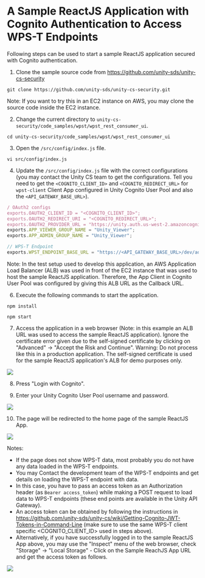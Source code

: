 # A Sample ReactJS Application with Cognito Authentication to Access WPS-T Endpoints 

Following steps can be used to start a sample ReactJS application secured with Cognito authentication.

1) Clone the sample source code from https://github.com/unity-sds/unity-cs-security

```shell
git clone https://github.com/unity-sds/unity-cs-security.git
```

Note: If you want to try this in an EC2 instance on AWS, you may clone the source code inside
the EC2 instance.

2) Change the current directory to `unity-cs-security/code_samples/wpst/wpst_rest_consumer_ui`.

```shell
cd unity-cs-security/code_samples/wpst/wpst_rest_consumer_ui
```

3) Open the `/src/config/index.js` file.

```shell
vi src/config/index.js
```

4) Update the `/src/config/index.js` file with the correct configurations (you may contact the Unity CS team to get
the configurations. Tell you need to get the `<COGNITO_CLIENT_ID>` and `<COGNITO_REDIRECT_URL>` for `wpst-client` Client App configured in Unity Cognito User Pool and also the `<API_GATEWAY_BASE_URL>`).

```js
/ OAuth2 configs
exports.OAUTH2_CLIENT_ID = "<COGNITO_CLIENT_ID>";
exports.OAUTH2_REDIRECT_URI = "<COGNITO_REDIRECT_URL>";
exports.OAUTH2_PROVIDER_URL = "https://unity.auth.us-west-2.amazoncognito.com/oauth2";
exports.APP_VIEWER_GROUP_NAME = "Unity_Viewer";
exports.APP_ADMIN_GROUP_NAME = "Unity_Viewer";

// WPS-T Endpoint
exports.WPST_ENDPOINT_BASE_URL = "https://<API_GATEWAY_BASE_URL>/dev/ades_wpst";
```

Note: In the test setup used to develop this application, an AWS Application Load Balancer (ALB) was
used in front of the EC2 instance that was used to host the sample ReactJS application. Therefore, the
App Client in Cognito User Pool was configured by giving this ALB URL as the Callback URL.

6) Execute the following commands to start the application.

```shell
npm install

npm start
```

7) Access the application in a web browser (Note: in this example an ALB URL was used to access the sample
ReactJS application). Ignore the certificate error given due to the self-signed certificate by clicking on 
"Advanced" -> "Accept the Risk and Continue". Warning: Do not process like this in a production application. The self-signed 
certificate is used for the sample ReactJS application's ALB for demo purposes only.

![](https://github.com/unity-sds/unity-cs-security/blob/main/code_samples/wpst/screenshots/sample_reactjs_app/wpst-sample-reactjs-app-login.png)


8) Press "Login with Cognito".

9) Enter your Unity Cognito User Pool username and password.

![](https://github.com/unity-sds/unity-cs-security/blob/main/code_samples/wpst/screenshots/sample_reactjs_app/wpst-sample-reactjs-app-cognito-login.png)


10) The page will be redirected to the home page of the sample ReactJS App.

![](https://github.com/unity-sds/unity-cs-security/blob/main/code_samples/wpst/screenshots/sample_reactjs_app/wpst-sample-reactjs-app-home-page.png)


Notes: 

- If the page does not show WPS-T data, most probably you do not have any data 
loaded in the WPS-T endpoints. 
- You may Contact the development team of the WPS-T endpoints and get details on loading the 
WPS-T endpoint with data. 
- In this case, you have to pass an access token as an Authorization header (as `Bearer access_token`) while making 
a POST request to load data to WPS-T endpoints (these end points are available in the Unity API Gateway).
- An access token can be obtained by following the instructions in https://github.com/unity-sds/unity-cs/wiki/Getting-Cognito-JWT-Tokens-in-Command-Line (make sure to use the same WPS-T client specific  <COGNITO_CLIENT_ID> used in steps above).
- Alternatively, if you have successfully logged in to the sample ReactJS App above, you may use the "Inspect" menu of the web browser, check "Storage" -> "Local Storage" - Click on the Sample ReachJS App URL and get the access token as follows.

![](https://github.com/unity-sds/unity-cs-security/blob/main/code_samples/wpst/screenshots/sample_reactjs_app/wpst-sample-reactjs-app-access-token.png)

